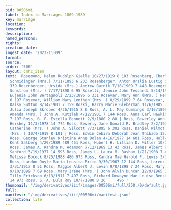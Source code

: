 ```yaml
---
pid: 00506mi
label: Index to Marriages 1869-1989
key: marriage
location: 
keywords: 
description: 
named_persons: 
rights: 
creation_date: 
ingest_date: '2023-11-09'
format: 
source: 
order: '506'
layout: cmhc_item
text: 'Rosemond, Helen Rudolph Gielle 10/27/1919 8 103 Rosenberg, Charles Mary M.
  Schmidinger (Mrs.) 7/11/1893 6 233 Rosenberger, Anton Urslia Lustig 5/13/1906 7
  339 Rosenberger, Ursida (Mrs.) Andrew Barnik 7/18/1909 7 448 Rosengren, Albert Hannah
  Sunstrom (Mrs. ) 7/17/1890 6 95 Rosetti, Jennie John Tessardi 5/14/1911 7 495 Rosetto,
  Eujenia John Bertagnoli 2/23/1896 6 331 Rosevar, Mary Ann (Mrs. ) Henry Martin 8/8/1892
  6 197 Rosevar, William Mary Lenihan (Mrs. ) 8/29/1899 7 64 Rosevear, Charles H.
  Daisy Sutton 8/14/1901 7 159 Roski, Harry Marie Gleberman 11/6/1905 7 321 Rosman,
  Julia Joseph Skrobec 4/26/1915 8 6 Ross, A. L. May Cummings 3/16/1899 7 46 - Ross,
  Amanda (Mrs. ) John A. Kutzleb 4/12/1901 7 144 Ross, Anna Carl Hawkins 6/6/1902
  7 197 Ross, B. F. Estella Bennett 2/9/1880 2 80 | Ross, Beverley Ann William Robert
  Hershey 11/3/1978 14 774 Ross, Beverly Jane Donald R. Bradley 2/2/1974 14 270 Ross,
  Catherine (Mrs. ) John A. Silcott 7/3/1895 6 302 Ross, Daniel Wilmot Emma Harris
  (Mrs. ) 10/4/1919 8 101 | Ross, Edwin Cebirn Deborah Jean Thibado 12/5/1980 15 45
  Ross, George Stanley Kristina Anne Dolan 4/16/1977 14 601 Ross, Holly Lea Robert
  Kent Salberg 4/29/1989 489 451 Ross, Hubert H. Lillian D. Mitler 10/19/1968 12 222
  Ross, James A. Kandra M. Adamson 7/12/1969 13 43 Ross, James Albert Patricia Lucille
  Sanford 3/19/1977 14 595 Ross, James L. Laura M. Basham 1/21/1908 7 414 Ross, Jonnie
  Melissa Bocock 8/25/1988 486 973 Ross, Kandra Mae Harold F. Lewis 3/3/1977 14 586
  Ross, Landon Doyle Maria Leusita Brito 9/30/1967 12 144 Ross, Lorenz Pearl E. Coulter
  3/31/1917 8 51 Ross, Maggie Albert J. Levin 9/8/1898 7 24 Ross, Mary Walter C. Crawford
  9/10/1899 7 69 Ross, Mary Irene (Mrs. ) John Alvin Duncan 12/9/1965 12 3 Ross, Mike
  Tilly Erickson 6/13/1911 7 497 Ross, Richard Dewayne Mae Louise Benson 7/29/1980
  14 973 Ross, S. A. Lula Roy 10/7/1880 B 26     496 '
thumbnail: "/img/derivatives/iiif/images/00506mi/full/250,/0/default.jpg"
full: 
manifest: "/img/derivatives/iiif/00506mi/manifest.json"
collection: life
---
```

